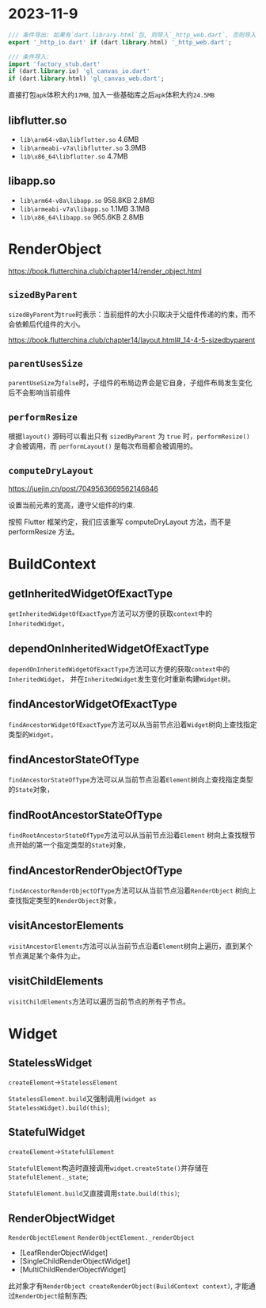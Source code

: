 # 2023-11-9

```dart
/// 条件导出: 如果有`dart.library.html`包, 则导入`_http_web.dart`, 否则导入`_http_io.dart`
export '_http_io.dart' if (dart.library.html) '_http_web.dart';

/// 条件导入:
import 'factory_stub.dart'
if (dart.library.io) 'gl_canvas_io.dart'
if (dart.library.html) 'gl_canvas_web.dart';
```

直接打包`apk`体积大约`17MB`, 加入一些基础库之后`apk`体积大约`24.5MB`

## libflutter.so

- `lib\arm64-v8a\libflutter.so`   4.6MB
- `lib\armeabi-v7a\libflutter.so` 3.9MB
- `lib\x86_64\libflutter.so`      4.7MB

## libapp.so

- `lib\arm64-v8a\libapp.so`       958.8KB 2.8MB
- `lib\armeabi-v7a\libapp.so`     1.1MB 3.1MB
- `lib\x86_64\libapp.so`          965.6KB 2.8MB

# RenderObject

https://book.flutterchina.club/chapter14/render_object.html

## `sizedByParent`

`sizedByParent`为`true`时表示：当前组件的大小只取决于父组件传递的约束，而不会依赖后代组件的大小。

https://book.flutterchina.club/chapter14/layout.html#_14-4-5-sizedbyparent

## `parentUsesSize`

`parentUseSize`为`false`时，子组件的布局边界会是它自身，子组件布局发生变化后不会影响当前组件

## `performResize`

根据`layout()` 源码可以看出只有 `sizedByParent` 为 `true` 时，`performResize()` 才会被调用，而
`performLayout()` 是每次布局都会被调用的。

## `computeDryLayout`

https://juejin.cn/post/7049563669562146846

设置当前元素的宽高，遵守父组件的约束.

按照 Flutter 框架约定，我们应该重写 computeDryLayout 方法，而不是 performResize 方法。

# BuildContext

## getInheritedWidgetOfExactType

`getInheritedWidgetOfExactType`方法可以方便的获取`context`中的`InheritedWidget`，

## dependOnInheritedWidgetOfExactType

`dependOnInheritedWidgetOfExactType`方法可以方便的获取`context`中的`InheritedWidget`，
并在`InheritedWidget`发生变化时重新构建`Widget`树。

## findAncestorWidgetOfExactType

`findAncestorWidgetOfExactType`方法可以从当前节点沿着`Widget`树向上查找指定类型的`Widget`，

## findAncestorStateOfType

`findAncestorStateOfType`方法可以从当前节点沿着`Element`树向上查找指定类型的`State`对象，

## findRootAncestorStateOfType

`findRootAncestorStateOfType`方法可以从当前节点沿着`Element`
树向上查找根节点开始的第一个指定类型的`State`对象，

## findAncestorRenderObjectOfType

`findAncestorRenderObjectOfType`方法可以从当前节点沿着`RenderObject`
树向上查找指定类型的`RenderObject`对象，

## visitAncestorElements

`visitAncestorElements`方法可以从当前节点沿着`Element`树向上遍历，直到某个节点满足某个条件为止。

## visitChildElements

`visitChildElements`方法可以遍历当前节点的所有子节点。


# Widget

## StatelessWidget

`createElement`->`StatelessElement`

`StatelessElement.build`又强制调用`(widget as StatelessWidget).build(this)`;

## StatefulWidget

`createElement`->`StatefulElement`

`StatefulElement`构造时直接调用`widget.createState()`并存储在`StatefulElement._state`;

`StatefulElement.build`又直接调用`state.build(this)`;

## RenderObjectWidget

`RenderObjectElement`
`RenderObjectElement._renderObject`

- [LeafRenderObjectWidget]
- [SingleChildRenderObjectWidget]
- [MultiChildRenderObjectWidget]

此对象才有`RenderObject createRenderObject(BuildContext context)`, 才能通过`RenderObject`绘制东西;

